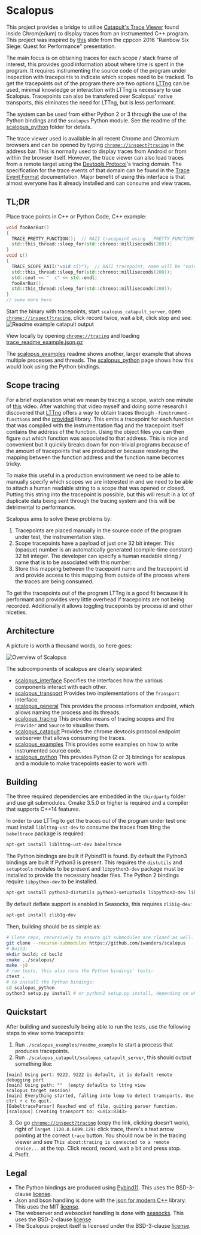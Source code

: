 # Scalopus

This project provides a bridge to utilize [Catapult's Trace Viewer][catapult_trace_viewer] found inside Chrom(e/ium) to
display traces from an instrumented C++ program. This project was inspired by [this][cppcon_2016_quest_for_performance]
slide from the cppcon 2016 "Rainbow Six Siege: Quest for Performance" presentation.

The main focus is on obtaining traces for each scope / stack frame of interest, this provides good information about
where time is spent in the program. It requires instrumenting the source code of the program under inspection with
tracepoints to indicate which scopes need to be tracked. To get the tracepoints out of the program there are two options
[LTTng][lttng] can be used, minimal knowledge or interaction with LTTng is necessary to use Scalopus. Tracepoints can
also be transfered over Scalopus' native transports, this elminates the need for LTTng, but is less performant.

The system can be used from either Python 2 or 3 through the use of the Python bindings and the `scalopus` Python
module. See the readme of the [scalopus_python](/scalopus_python) folder for details.

The trace viewer used is available in all recent Chrome and Chromium browsers and can be opened by typing 
[`chrome://inspect?tracing`][chrome_tracing] in the address bar. This is normally used to display traces from Android
or from within the browser itself. However, the trace viewer can also load traces from a remote target using the
[Devtools Protocol][devtools_protocol]'s tracing domain. The specification for the trace events of that domain can be
found in the [Trace Event Format][trace_event_format] documentation. Major benefit of using this interface is that
almost everyone has it already installed and can consume and view traces.

## TL;DR
Place trace points in C++ or Python Code, C++ example:

```cpp
void fooBarBuz()
{
  TRACE_PRETTY_FUNCTION();  // RAII tracepoint using __PRETTY_FUNCTION__
  std::this_thread::sleep_for(std::chrono::milliseconds(200));
}
void c()
{
  TRACE_SCOPE_RAII("void c()");  // RAII tracepoint, name will be "void c()"
  std::this_thread::sleep_for(std::chrono::milliseconds(200));
  std::cout << "  c" << std::endl;
  fooBarBuz();
  std::this_thread::sleep_for(std::chrono::milliseconds(200));
}
// some more here
```
Start the binary with tracepoints, start `scalopus_catapult_server`, open [`chrome://inspect?tracing`][chrome_tracing], 
click record twice, wait a bit, click stop and see:
![Readme example catapult output](/doc/readme_example_crop.png "Readme example catapult output")

View locally by opening [`chrome://tracing`](chrome://tracing) and loading
[trace_readme_example.json.gz](/doc/trace_readme_example.json.gz)

The [scalopus_examples](/scalopus_examples) readme shows another, larger example that shows multiple processes and
threads. The [scalopus_python](/scalopus_python) page shows how this would look using the Python bindings.

## Scope tracing
For a brief explanation what we mean by tracing a scope, watch one minute of [this][cppcon_2016_quest_for_performance]
video. After watching that video myself and doing some research I discovered that [LTTng][lttng] offers a way to obtain
traces through `-finstrument-functions` and the [provided][liblttng-ust-cyg-profile] library. This emits a tracepoint
for each function that was compiled with the instrumentation flag and the tracepoint itself contains the address of the
function. Using the object files you can then figure out which function was associated to that address. This is nice and
convenient but it quickly breaks down for non-trivial programs because of the amount of tracepoints that are produced or
because resolving the mapping between the function address and the function name becomes tricky.

To make this useful in a production environment we need to be able to manually specify which scopes we are interested
in and we need to be able to attach a human readable string to a scope that was opened or closed. Putting this string
into the tracepoint is possible, but this will result in a lot of duplicate data being sent through the tracing system
and this will be detrimental to performance. 

Scalopus aims to solve these problems by:
1. Tracepoints are placed manually in the source code of the program under test, the instrumentation step.
2. Scope tracepoints have a payload of just one 32 bit integer. This (opaque) number is an automatically generated
   (compile-time constant) 32 bit integer. The developer can specify a human readable string / name that is to be
   associated with this number.
3. Store this mapping between the tracepoint name and the tracepoint id and provide access to this mapping from outside
   of the process where the traces are being consumed.

To get the tracepoints out of the program LTTng is a good fit because it is performant and provides very little overhead
if tracepoints are not being recorded. Additionally it allows toggling tracepoints by process id and other niceties.

## Architecture
A picture is worth a thousand words, so here goes:

![Overview of Scalopus](/doc/overview.png "Overview of Scalopus")

The subcomponents of scalopus are clearly separated:
- [scalopus_interface](/scalopus_interface) Specifies the interfaces how the various components interact with each other.
- [scalopus_transport](/scalopus_transport) Provides two implementations of the `Transport` interface.
- [scalopus_general](/scalopus_general) This provides the process information endpoint, which allows naming the process and its threads.
- [scalopus_tracing](/scalopus_tracing) This provides means of tracing scopes and the `Provider` and `Source` to visualise them.
- [scalopus_catapult](/scalopus_catapult) Provides the chrome devtools protocol endpoint webserver that allows consuming the traces.
- [scalopus_examples](/scalopus_examples) This provides some examples on how to write instrumented source code.
- [scalopus_python](/scalopus_python) This provides Python (2 or 3) bindings for scalopus and a module to make tracepoints easier to work with.

## Building

The three required dependencies are embedded in the `thirdparty` folder and use git submodules. Cmake 3.5.0 or higher is required and a compiler that supports C++14 features.

In order to use LTTng to get the traces out of the program under test one must install `liblttng-ust-dev` to consume
the traces from lttng the `babeltrace` package is required:
```bash
apt-get install liblttng-ust-dev babeltrace
```

The Python bindings are built if Pybind11 is found. By default the Python3 bindings are built if Python3 is present. This requires the `distutils` and `setuptools` modules to be present and `libpython3-dev` package must be installed to provide the necessary header files. The Python 2 bindings require `libpython-dev` to be installed.

```bash
apt-get install python3-distutils python3-setuptools libpython3-dev libpython-dev
```

By default deflate support is enabled in Seasocks, this requires `zlib1g-dev`:
```bash
apt-get install zlib1g-dev
```

Then, building should be as simple as:
```bash
# Clone repo, recursively to ensure git submodules are cloned as well.
git clone --recurse-submodules https://github.com/iwanders/scalopus
# Build:
mkdir build; cd build
cmake ../scalopus/
make -j8
# run tests, this also runs the Python bindings' tests:
ctest .
# to install the Python bindings:
cd scalopus_python
python3 setup.py install # or python2 setup.py install, depending on which one was built.
```

## Quickstart
After building and succesfully being able to run the tests, use the following steps to view some tracepoints:
1. Run `./scalopus_examples/readme_example` to start a process that produces tracepoints.
2. Run `./scalopus_catapult/scalopus_catapult_server`, this should output something like:
```
[main] Using port: 9222, 9222 is default, it is default remote debugging port
[main] Using path: ""  (empty defaults to lttng view scalopus_target_session)
[main] Everything started, falling into loop to detect transports. Use ctrl + c to quit.
[BabeltraceParser] Reached end of file, quiting parser function.
[scalopus] Creating transport to: <unix:8343>
```
3. Go go [`chrome://inspect?tracing`][chrome_tracing] (copy the link, clicking doesn't work), right of `Target (120.0.6099.129)` click trace, there's a text arrow pointing at the correct `trace` button. You should now be in the tracing viewer and see `This about:tracing is connected to a remote device...` at the top. Click record, record, wait a bit and press stop.
4. Profit.

## Legal

- The Python bindings are produced using [Pybind11][pybind11]. This uses the BSD-3-clause [license](https://github.com/pybind/pybind11/blob/master/LICENSE).
- Json and bson handling is done with the [json for modern C++][nlohmann_json] library. This uses the MIT [license](https://github.com/nlohmann/json/blob/develop/LICENSE.MIT).
- The webserver and websocket handling is done with [seasocks][seasocks]. This uses the BSD-2-clause [license](https://github.com/mattgodbolt/seasocks/blob/master/LICENSE)
- The Scalopus project itself is licensed under the BSD-3-clause [license](/LICENSE).
  

[catapult_trace_viewer]: https://github.com/catapult-project/catapult/blob/master/tracing/README.md
[catapult]: https://github.com/catapult-project/catapult
[devtools_protocol]: https://chromedevtools.github.io/devtools-protocol/tot/Tracing
[trace_event_format]: https://docs.google.com/document/d/1CvAClvFfyA5R-PhYUmn5OOQtYMH4h6I0nSsKchNAySU/
[lttng]: https://lttng.org/
[chrome_tracing]: chrome://inspect?tracing
[cppcon_2016_quest_for_performance]: https://youtu.be/tD4xRNB0M_Q?t=468
[liblttng-ust-cyg-profile]: https://lttng.org/docs/v2.10/#doc-liblttng-ust-cyg-profile
[pybind11]: https://github.com/pybind/pybind11
[nlohmann_json]: https://github.com/nlohmann/json
[seasocks]: https://github.com/mattgodbolt/seasocks/
